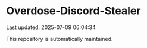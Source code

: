 # Overdose-Discord-Stealer

Last updated: 2025-07-09 06:04:34

This repository is automatically maintained.
